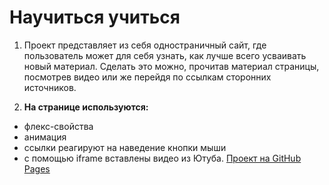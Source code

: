 # Научиться учиться

1. Проект представляет из себя одностраничный сайт, где пользователь может для себя узнать, как лучше всего усваивать новый материал. Сделать это можно, прочитав материал страницы, посмотрев видео или же перейдя по ссылкам сторонних источников.

2. __На странице используются:__
* флекс-свойства
* анимация
* ссылки реагируют на наведение кнопки мыши
* с помощью iframe вставлены видео из Ютуба.
[Проект на GitHub Pages](https://valeriyamorozova96.github.io/how-to-learn/)
